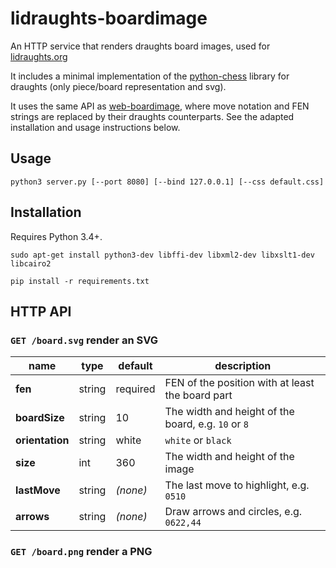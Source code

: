 lidraughts-boardimage
==============

An HTTP service that renders draughts board images, used for [lidraughts.org](https://lidraughts.org)

It includes a minimal implementation of the [python-chess](https://github.com/niklasf/python-chess) library for draughts (only piece/board representation and svg).

It uses the same API as [web-boardimage](https://github.com/niklasf/web-boardimage), where move notation and FEN strings are replaced by their draughts counterparts. See the adapted installation and usage instructions below.

Usage
-----

```
python3 server.py [--port 8080] [--bind 127.0.0.1] [--css default.css]
```

Installation
------------

Requires Python 3.4+.

```
sudo apt-get install python3-dev libffi-dev libxml2-dev libxslt1-dev libcairo2

pip install -r requirements.txt
```

HTTP API
--------

### `GET /board.svg` render an SVG

name | type | default | description
--- | --- | --- | ---
**fen** | string | required | FEN of the position with at least the board part
**boardSize** | string | 10 | The width and height of the board, e.g. `10` or `8`
**orientation** | string | white | `white` or `black`
**size** | int | 360 | The width and height of the image
**lastMove** | string | *(none)* | The last move to highlight, e.g. `0510`
**arrows** | string | *(none)* | Draw arrows and circles, e.g. `0622,44`

### `GET /board.png` render a PNG
